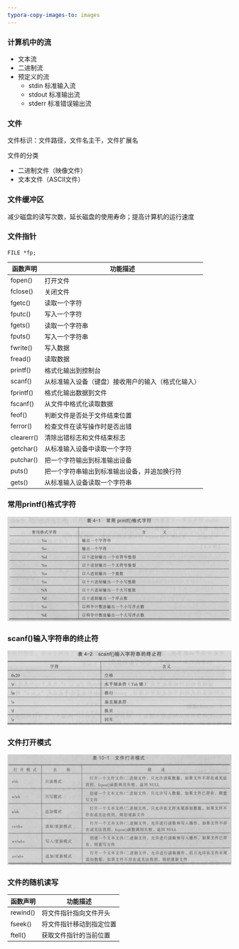 ```yaml
---
typora-copy-images-to: images
---
```


### 计算机中的流

- 文本流
- 二进制流
- 预定义的流
  - stdin 标准输入流
  - stdout 标准输出流
  - stderr 标准错误输出流

### 文件

文件标识：文件路径，文件名主干，文件扩展名

文件的分类

- 二进制文件（映像文件）
- 文本文件（ASCII文件）

### 文件缓冲区

减少磁盘的读写次数，延长磁盘的使用寿命；提高计算机的运行速度

### 文件指针

```
FILE *fp;
```

| 函数声明       | 功能描述                      |
| ---------- | ------------------------- |
| fopen()    | 打开文件                      |
| fclose()   | 关闭文件                      |
| fgetc()    | 读取一个字符                    |
| fputc()    | 写入一个字符                    |
| fgets()    | 读取一个字符串                   |
| fputs()    | 写入一个字符串                   |
| fwrite()   | 写入数据                      |
| fread()    | 读取数据                      |
| printf()   | 格式化输出到控制台                 |
| scanf()    | 从标准输入设备（键盘）接收用户的输入（格式化输入） |
| fprintf()  | 格式化输出数据到文件                |
| fscanf()   | 从文件中格式化读取数据               |
| feof()     | 判断文件是否处于文件结束位置            |
| ferror()   | 检查文件在读写操作时是否出错            |
| clearerr() | 清除出错标志和文件结束标志             |
| getchar()  | 从标准输入设备中读取一个字符            |
| putchar()  | 把一个字符输出到标准输出设备            |
| puts()     | 把一个字符串输出到标准输出设备，并追加换行符    |
| gets()     | 从标准输入设备读取一个字符串            |

### 常用printf()格式字符

![1499573989579](images/1499573989579.png)

### scanf()输入字符串的终止符

![1499574217556](images/1499574217556.png)

### 文件打开模式

![1499572614469](images/1499572614469.png)

### 文件的随机读写

| 函数声明     | 功能描述         |
| -------- | ------------ |
| rewind() | 将文件指针指向文件开头  |
| fseek()  | 将文件指针移动到指定位置 |
| ftell()  | 获取文件指针的当前位置  |
